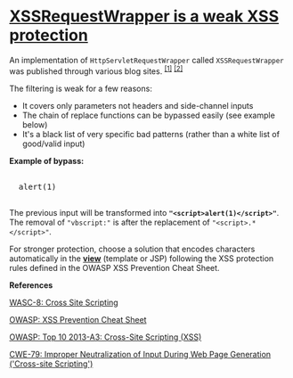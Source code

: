 # [XSSRequestWrapper is a weak XSS protection](https://find-sec-bugs.github.io/bugs.htm#XSS_REQUEST_WRAPPER)

An implementation of `HttpServletRequestWrapper` called `XSSRequestWrapper` was published through
various blog sites. <sup>[[1]](https://java.dzone.com/articles/stronger-anti-cross-site)</sup>
<sup>[[2]](https://www.javacodegeeks.com/2012/07/anti-cross-site-scripting-xss-filter.html)</sup>

The filtering is weak for a few reasons:

*   It covers only parameters not headers and side-channel inputs
*   The chain of replace functions can be bypassed easily (see example below)
*   It's a black list of very specific bad patterns (rather than a white list of good/valid input)

**Example of bypass:**  

<pre>
 <scrivbscript:pt>
  alert(1)
 </scrivbscript:pt></pre>

The previous input will be transformed into **`"<script>alert(1)</script>"`**.
The removal of `"vbscript:"` is after the replacement of `"<script>.*</script>"`.

For stronger protection, choose a solution that encodes characters automatically in the **<u>view</u>** (template or JSP) following
the XSS protection rules defined in the OWASP XSS Prevention Cheat Sheet.

**References**  

[WASC-8: Cross Site Scripting](http://projects.webappsec.org/w/page/13246920/Cross%20Site%20Scripting)  

[OWASP: XSS Prevention Cheat Sheet](https://www.owasp.org/index.php/XSS_%28Cross_Site_Scripting%29_Prevention_Cheat_Sheet)  

[OWASP: Top 10 2013-A3: Cross-Site Scripting (XSS)](https://www.owasp.org/index.php/Top_10_2013-A3-Cross-Site_Scripting_%28XSS%29)  

[CWE-79: Improper Neutralization of Input During Web Page Generation ('Cross-site Scripting')](https://cwe.mitre.org/data/definitions/79.html)